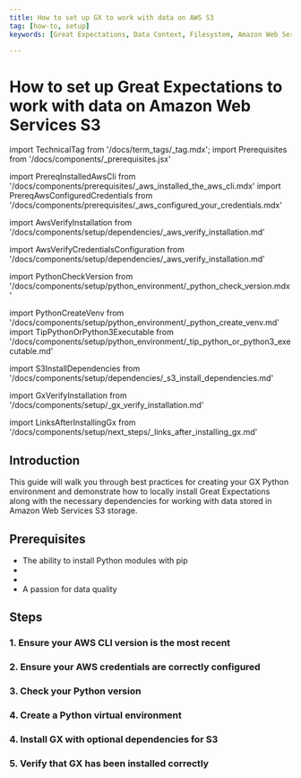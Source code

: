 ```yaml
---
title: How to set up GX to work with data on AWS S3
tag: [how-to, setup]
keywords: [Great Expectations, Data Context, Filesystem, Amazon Web Services S3]

---
```


# How to set up Great Expectations to work with data on Amazon Web Services S3

import TechnicalTag from '/docs/term_tags/_tag.mdx';
import Prerequisites from '/docs/components/_prerequisites.jsx'

<!-- ## Prerequisites -->
import PrereqInstalledAwsCli from '/docs/components/prerequisites/_aws_installed_the_aws_cli.mdx'
import PrereqAwsConfiguredCredentials from '/docs/components/prerequisites/_aws_configured_your_credentials.mdx'

<!-- ### 1. Ensure your AWS CLI version is the most recent -->
import AwsVerifyInstallation from '/docs/components/setup/dependencies/_aws_verify_installation.md'

<!-- ### 2. Ensure your AWS credentials are correctly configured -->
import AwsVerifyCredentialsConfiguration from '/docs/components/setup/dependencies/_aws_verify_installation.md'

<!-- ### 3. Check your Python version -->
import PythonCheckVersion from '/docs/components/setup/python_environment/_python_check_version.mdx'

<!-- ### 4. Create a Python virtual environment -->
import PythonCreateVenv from '/docs/components/setup/python_environment/_python_create_venv.md'
import TipPythonOrPython3Executable from '/docs/components/setup/python_environment/_tip_python_or_python3_executable.md'

<!-- ### 4. Install GX with optional dependencies for S3 -->
import S3InstallDependencies from '/docs/components/setup/dependencies/_s3_install_dependencies.md'

<!-- ### 5. Verify that GX has been installed correctly -->
import GxVerifyInstallation from '/docs/components/setup/_gx_verify_installation.md'

<!-- ## Next steps -->
import LinksAfterInstallingGx from '/docs/components/setup/next_steps/_links_after_installing_gx.md'

## Introduction

This guide will walk you through best practices for creating your GX Python environment and demonstrate how to locally install Great Expectations along with the necessary dependencies for working with data stored in Amazon Web Services S3 storage.

## Prerequisites

<Prerequisites requirePython = {true} requireInstallation = {false} requireDataContext = {false} requireSourceData = {null} requireDatasource = {false} requireExpectationSuite = {false}>

- The ability to install Python modules with pip
- <PrereqInstalledAwsCli />
- <PrereqAwsConfiguredCredentials />
- A passion for data quality

</Prerequisites>

## Steps

### 1. Ensure your AWS CLI version is the most recent

<AwsVerifyInstallation />

### 2. Ensure your AWS credentials are correctly configured

<AwsVerifyCredentialsConfiguration />

### 3. Check your Python version

<PythonCheckVersion />

<TipPythonOrPython3Executable />

### 4. Create a Python virtual environment

<PythonCreateVenv />

### 4. Install GX with optional dependencies for S3

<S3InstallDependencies />

### 5. Verify that GX has been installed correctly

<GxVerifyInstallation />


<!-- ## Next steps
 
 Now that you have installed GX with the necessary dependencies for working with S3, you are ready to initialize your <TechnicalTag tag="data_context" text="Data Context" />.  The Data Context will contain your configurations for GX components, as well as provide you with access to GX's Python API.
 
 <LinksAfterInstallingGx />
  -->